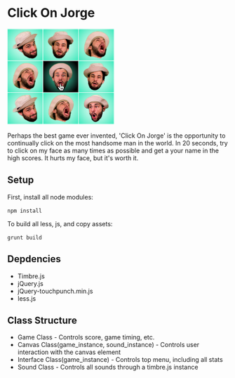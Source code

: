 # Click On Jorge

![ScreenShot](app/img/instructions.png)

Perhaps the best game ever invented, 'Click On Jorge' is the opportunity to continually click on the most handsome man in the world. In 20 seconds, try to click on my face as many times as possible and get a your name in the high scores. It hurts my face, but it's worth it.

## Setup

First, install all node modules:

```
npm install 
```

To build all less, js, and copy assets:

```
grunt build
```

## Depdencies

- Timbre.js
- jQuery.js
- jQuery-touchpunch.min.js
- less.js

## Class Structure

- Game Class - Controls score, game timing, etc.
- Canvas Class(game_instance, sound_instance) - Controls user interaction with the canvas element
- Interface Class(game_instance) - Controls top menu, including all stats
- Sound Class - Controls all sounds through a timbre.js instance